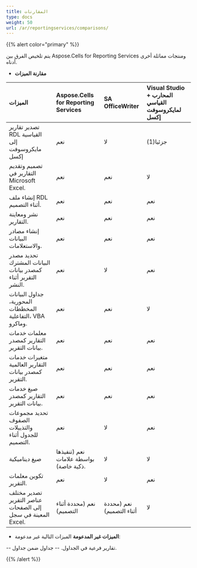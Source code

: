 ```yaml
---
title: المقارنات
type: docs
weight: 50
url: /ar/reportingservices/comparisons/
---
```


{{% alert color="primary" %}} 

يتم تلخيص الفرق بين Aspose.Cells for Reporting Services ومنتجات مماثلة أخرى أدناه. 
- **مقارنة الميزات**

|**الميزات** |**Aspose.Cells for Reporting Services** |**SA OfficeWriter** |**Visual Studio + المحارب القياسي لمايكروسوفت إكسل** |
| :- | :- | :- | :- |
|تصدير تقارير RDL القياسية إلى مايكروسوفت إكسل |نعم |لا |جزئيا(1) |
|تصميم وتقديم التقارير في Microsoft Excel. |نعم |نعم |لا |
|إنشاء ملف RDL أثناء التصميم. |نعم |نعم |نعم |
|نشر ومعاينة التقارير. |نعم |نعم |نعم |
|إنشاء مصادر البيانات والاستعلامات. |نعم |نعم |نعم |
|تحديد مصدر البيانات المشترك كمصدر بيانات التقرير أثناء النشر. |نعم |لا |نعم |
|جداول البيانات المحورية، المخططات التفاعلية، VBA وماكرو. |نعم |نعم |لا |
|معلمات خدمات التقارير كمصدر بيانات التقرير. |نعم |نعم |نعم |
|متغيرات خدمات التقارير العالمية كمصدر بيانات التقرير. |نعم |نعم |نعم |
|صيغ خدمات التقارير كمصدر بيانات التقرير. |نعم |نعم |نعم |
|تحديد مجموعات الصفوف والتذييلات للجدول أثناء التصميم. |نعم |لا |نعم |
|صيغ ديناميكية |نعم (تنفيذها بواسطة علامات ذكية خاصة). |لا |لا |
|تكوين معلمات التقرير. |نعم |لا |نعم |
|تصدير مختلف عناصر التقرير إلى الصفحات المعينة في سجل Excel. |نعم (محددة أثناء التصميم) |نعم (محددة أثناء التصميم) |لا |
- **الميزات غير المدعومة**
الميزات التالية غير مدعومة:

-- تقارير فرعية في الجداول.
-- جداول ضمن جداول.

{{% /alert %}}
